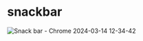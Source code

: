 # snackbar

![Snack bar - Chrome 2024-03-14 12-34-42](https://github.com/hwan06/snackBar/assets/114748934/bb0afa87-c803-41ea-b3fb-64d7555c8d84)
